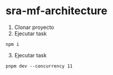 # sra-mf-architecture

1. Clonar proyecto
2. Ejecutar task
```
npm i
```
3. Ejecutar task

```
pnpm dev --concurrency 11
```
